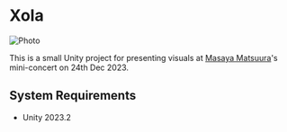 # Xola

![Photo](https://github.com/keijiro/Xola/assets/343936/df0842df-d270-43cb-a045-0618fce0ad85)

This is a small Unity project for presenting visuals at [Masaya Matsuura]'s mini-concert on 24th Dec 2023.

[Masaya Matsuura]: https://en.wikipedia.org/wiki/Masaya_Matsuura

## System Requirements

- Unity 2023.2
